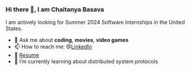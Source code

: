 ### Hi there 👋, I am Chaitanya Basava

I am actively looking for Summer 2024 Software Internships in the United States.

- 💬 Ask me about **coding**, **movies**, **video games**
- 📫 How to reach me: @[LinkedIn](https://www.linkedin.com/in/basava-sai-naga-viswa-chaitanya-665083172/)
- 📝 <a href="https://drive.google.com/file/d/1jHUfBVVXDT-dilajwVlHC28AgDqfxS2A/view?usp=sharing" target="_blank">Resume</a>
- 🌱 I’m currently learning about distributed system protocols

<!--
**chaitnayabasava/chaitnayabasava** is a ✨ _special_ ✨ repository because its `README.md` (this file) appears on your GitHub profile.

Here are some ideas to get you started:

- 🔭 I’m currently working on ...
- 🌱 I’m currently learning ...
- 👯 I’m looking to collaborate on ...
- 🤔 I’m looking for help with ...
- 💬 Ask me about ...
- 📫 How to reach me: ...
- 😄 Pronouns: ...
- ⚡ Fun fact: ...
- 📝 <a href="https://drive.google.com/file/d/1RerlZojd0hoQrBvK0cUUxNJHzGnVT1YU/view?usp=sharing" target="_blank">Resume</a>
-->

